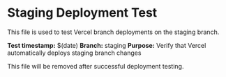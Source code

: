 # Staging Deployment Test

This file is used to test Vercel branch deployments on the staging branch.

**Test timestamp:** $(date)
**Branch:** staging
**Purpose:** Verify that Vercel automatically deploys staging branch changes

This file will be removed after successful deployment testing.